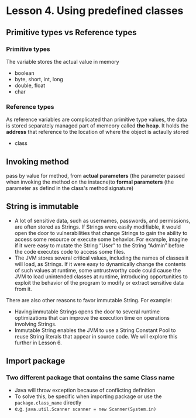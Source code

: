 # Lesson 4. Using predefined classes

## Primitive types vs Reference types

### Primitive types

The variable stores the actual value in memory

- boolean
- byte, short, int, long
- double, float
- char

### Reference types

As reference variables are complicated than primitive type values, the data is stored separately managed part of memeory called **the heap**. It holds the **address** that reference to the location of where the object is actaully stored

- class

## Invoking method

pass by value for method, from **actual parameters** (the parameter passed when invoking the method on the instacne)to **formal parameters** (the parameter as defind in the class's method signature)

## String is immutable

- A lot of sensitive data, such as usernames, passwords, and permissions, are often stored as Strings. If Strings were easily modifiable, it would open the door to vulnerabilities that change Strings to gain the ability to access some resource or execute some behavior. For example, imagine if it were easy to mutate the String “User” to the String “Admin” before the code executes code to access some files.
- The JVM stores several critical values, including the names of classes it will load, as Strings. If it were easy to dynamically change the contents of such values at runtime, some untrustworthy code could cause the JVM to load unintended classes at runtime, introducing opportunities to exploit the behavior of the program to modify or extract sensitive data from it.

There are also other reasons to favor immutable String. For example:

- Having immutable Strings opens the door to several runtime optimizations that can improve the execution time on operations involving Strings.
- Immutable String enables the JVM to use a String Constant Pool to reuse String literals that appear in source code. We will explore this further in Lesson 6.

## Import package

### Two different package that contains the same Class name

- Java will throw exception because of conflicting definition
- To solve this, be specific when importing package or use the `package.class_name` directly
- e.g. `java.util.Scanner scanner = new Scanner(System.in)`
